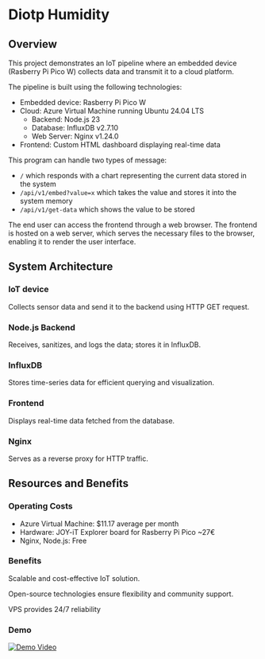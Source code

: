 #   Diotp Humidity



## Overview

This project demonstrates an IoT pipeline where an embedded device (Rasberry Pi Pico W) collects data and transmit it to a cloud platform. 

The pipeline is built using the following technologies:

- Embedded device: Rasberry Pi Pico W
- Cloud: Azure Virtual Machine running Ubuntu 24.04 LTS
    - Backend: Node.js 23
    - Database: InfluxDB v2.7.10
    - Web Server: Nginx v1.24.0
- Frontend: Custom HTML dashboard displaying real-time data

This program can handle two types of message:

- `/` which responds with a chart representing the current data stored in the system
- `/api/v1/embed?value=x` which takes the value and stores it into the system memory
- `/api/v1/get-data` which shows the value to be stored

The end user can access the frontend through a web browser. The frontend is hosted on a web server, which serves the necessary files to the browser, enabling it to render the user interface.

## System Architecture 

### IoT device

Collects sensor data and send it to the backend using HTTP GET request.

### Node.js Backend

Receives, sanitizes, and logs the data; stores it in InfluxDB.

### InfluxDB

Stores time-series data for efficient querying and visualization.

### Frontend

Displays real-time data fetched from the database.

### Nginx

Serves as a reverse proxy for HTTP traffic.


## Resources and Benefits

### Operating Costs

- Azure Virtual Machine: $11.17 average per month
- Hardware: JOY-iT Explorer board for Rasberry Pi Pico ~27€
- Nginx, Node.js: Free

### Benefits

Scalable and cost-effective IoT solution.

Open-source technologies ensure flexibility and community support.

VPS provides 24/7 reliability

### Demo 
[![Demo Video]()](https://www.youtube.com/watch?v=4S8vpAUcOuk&ab_channel=IrisNguyen)
